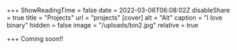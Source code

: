 +++
ShowReadingTime = false
date = 2022-03-06T06:08:02Z
disableShare = true
title = "Projects"
url = "projects"
[cover]
alt = "Alt"
caption = "I love binary"
hidden = false
image = "/uploads/bin2.jpg"
relative = true

+++
Coming soon!!